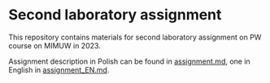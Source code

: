 # Second laboratory assignment

This repository contains materials for second laboratory assignment on PW course on MIMUW in 2023.

Assignment description in Polish can be found in [assignment.md](assignment.md), one in English in [assignment_EN.md](assignment_EN.md).
